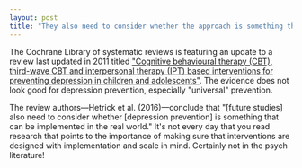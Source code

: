 ```yaml
---
layout: post
title: "They also need to consider whether the approach is something that can be implemented in the real world"
---
```


The Cochrane Library of systematic reviews is featuring an update to a review last updated in 2011 titled ["Cognitive behavioural therapy (CBT), third-wave CBT and interpersonal therapy (IPT) based interventions for preventing depression in children and adolescents"](http://onlinelibrary.wiley.com/doi/10.1002/14651858.CD003380.pub4/full). The evidence does not look good for depression prevention, especially "universal" prevention. 

The review authors—Hetrick et al. (2016)—conclude that "[future studies] also need to consider whether [depression prevention] is something that can be implemented in the real world." It's not every day that you read research that points to the importance of making sure that interventions are designed with implementation and scale in mind. Certainly not in the psych literature!